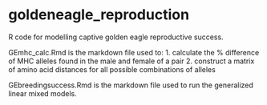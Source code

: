 # goldeneagle_reproduction

R code for modelling captive golden eagle reproductive success.

  GEmhc_calc.Rmd is the markdown file used to:
    1. calculate the % difference of MHC alleles found in the male and female of a pair
    2. construct a matrix of amino acid distances for all possible combinations of alleles
 
  GEbreedingsuccess.Rmd is the markdown file used to run the generalized linear mixed models.
